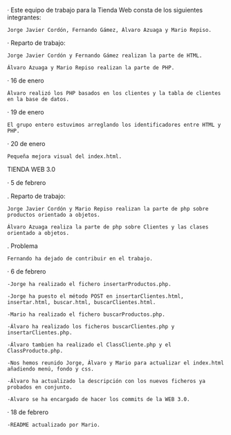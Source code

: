 · Este equipo de trabajo para la Tienda Web consta de los siguientes integrantes:

	Jorge Javier Cordón, Fernando Gámez, Álvaro Azuaga y Mario Repiso.


· Reparto de trabajo:

	Jorge Javier Cordón y Fernando Gámez realizan la parte de HTML.

	Álvaro Azuaga y Mario Repiso realizan la parte de PHP.


· 16 de enero

	Álvaro realizó los PHP basados en los clientes y la tabla de clientes en la base de datos.


· 19 de enero

	El grupo entero estuvimos arreglando los identificadores entre HTML y PHP.


· 20 de enero

	Pequeña mejora visual del index.html.

TIENDA WEB 3.0

· 5 de febrero

. Reparto de trabajo:

	Jorge Javier Cordón y Mario Repiso realizan la parte de php sobre productos orientado a objetos.

	Álvaro Azuaga realiza la parte de php sobre Clientes y las clases orientado a objetos.
	
. Problema

	Fernando ha dejado de contribuir en el trabajo.

· 6 de febrero

	-Jorge ha realizado el fichero insertarProductos.php.
	
	-Jorge ha puesto el método POST en insertarClientes.html, insertar.html, buscar.html, buscarClientes.html. 
	
	-Mario ha realizado el fichero buscarProductos.php.
	
	-Álvaro ha realizado los ficheros buscarClientes.php y insertarClientes.php.
	
	-Álvaro tambien ha realizado el ClassCliente.php y el ClassProducto.php.
	
	-Nos hemos reunido Jorge, Álvaro y Mario para actualizar el index.html añadiendo menú, fondo y css.
	
	-Álvaro ha actualizado la descripción con los nuevos ficheros ya probados en conjunto.

	-Alvaro se ha encargado de hacer los commits de la WEB 3.0.
	
· 18 de febrero

	-README actualizado por Mario.

